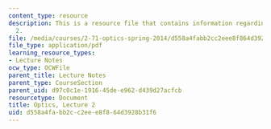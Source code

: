 ```yaml
---
content_type: resource
description: This is a resource file that contains information regarding optics lecture
  2.
file: /media/courses/2-71-optics-spring-2014/d558a4fabb2cc2eee8f864d3928b31f6_MIT2_71S14_lec2_notes.pdf
file_type: application/pdf
learning_resource_types:
- Lecture Notes
ocw_type: OCWFile
parent_title: Lecture Notes
parent_type: CourseSection
parent_uid: d97c0c1e-1916-45de-e962-d439d27acfcb
resourcetype: Document
title: Optics, Lecture 2
uid: d558a4fa-bb2c-c2ee-e8f8-64d3928b31f6
---
```

